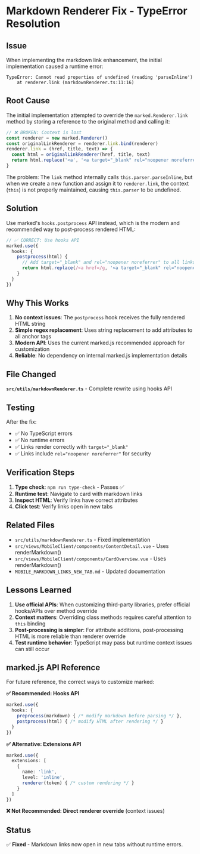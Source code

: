 # Markdown Renderer Fix - TypeError Resolution

## Issue

When implementing the markdown link enhancement, the initial implementation caused a runtime error:

```
TypeError: Cannot read properties of undefined (reading 'parseInline')
    at renderer.link (markdownRenderer.ts:11:16)
```

## Root Cause

The initial implementation attempted to override the `marked.Renderer.link` method by storing a reference to the original method and calling it:

```typescript
// ❌ BROKEN: Context is lost
const renderer = new marked.Renderer()
const originalLinkRenderer = renderer.link.bind(renderer)
renderer.link = (href, title, text) => {
  const html = originalLinkRenderer(href, title, text)
  return html.replace('<a', '<a target="_blank" rel="noopener noreferrer"')
}
```

The problem: The `link` method internally calls `this.parser.parseInline`, but when we create a new function and assign it to `renderer.link`, the context (`this`) is not properly maintained, causing `this.parser` to be undefined.

## Solution

Use marked's `hooks.postprocess` API instead, which is the modern and recommended way to post-process rendered HTML:

```typescript
// ✅ CORRECT: Use hooks API
marked.use({
  hooks: {
    postprocess(html) {
      // Add target="_blank" and rel="noopener noreferrer" to all links
      return html.replace(/<a href=/g, '<a target="_blank" rel="noopener noreferrer" href=')
    }
  }
})
```

## Why This Works

1. **No context issues**: The `postprocess` hook receives the fully rendered HTML string
2. **Simple regex replacement**: Uses string replacement to add attributes to all anchor tags
3. **Modern API**: Uses the current marked.js recommended approach for customization
4. **Reliable**: No dependency on internal marked.js implementation details

## File Changed

**`src/utils/markdownRenderer.ts`** - Complete rewrite using hooks API

## Testing

After the fix:
- ✅ No TypeScript errors
- ✅ No runtime errors
- ✅ Links render correctly with `target="_blank"`
- ✅ Links include `rel="noopener noreferrer"` for security

## Verification Steps

1. **Type check**: `npm run type-check` - Passes ✅
2. **Runtime test**: Navigate to card with markdown links
3. **Inspect HTML**: Verify links have correct attributes
4. **Click test**: Verify links open in new tabs

## Related Files

- `src/utils/markdownRenderer.ts` - Fixed implementation
- `src/views/MobileClient/components/ContentDetail.vue` - Uses renderMarkdown()
- `src/views/MobileClient/components/CardOverview.vue` - Uses renderMarkdown()
- `MOBILE_MARKDOWN_LINKS_NEW_TAB.md` - Updated documentation

## Lessons Learned

1. **Use official APIs**: When customizing third-party libraries, prefer official hooks/APIs over method override
2. **Context matters**: Overriding class methods requires careful attention to `this` binding
3. **Post-processing is simpler**: For attribute additions, post-processing HTML is more reliable than renderer override
4. **Test runtime behavior**: TypeScript may pass but runtime context issues can still occur

## marked.js API Reference

For future reference, the correct ways to customize marked:

**✅ Recommended: Hooks API**
```typescript
marked.use({
  hooks: {
    preprocess(markdown) { /* modify markdown before parsing */ },
    postprocess(html) { /* modify HTML after rendering */ }
  }
})
```

**✅ Alternative: Extensions API**
```typescript
marked.use({
  extensions: [
    {
      name: 'link',
      level: 'inline',
      renderer(token) { /* custom rendering */ }
    }
  ]
})
```

**❌ Not Recommended: Direct renderer override** (context issues)

## Status

✅ **Fixed** - Markdown links now open in new tabs without runtime errors.

